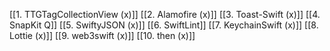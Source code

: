 [[1. TTGTagCollectionView (x)]]
[[2. Alamofire (x)]]
[[3. Toast-Swift (x)]]
[[4. SnapKit Q]]
[[5. SwiftyJSON (x)]]
[[6. SwiftLint]]
[[7. KeychainSwift (x)]]
[[8. Lottie (x)]]
[[9. web3swift (x)]]
[[10. then (x)]]